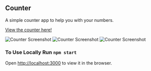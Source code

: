 ## Counter
A simple counter app to help you with your numbers.

[View the counter here!](https://evening-eyrie-14704.herokuapp.com/)


![Counter Screenshot](https://i.imgur.com/DDTKccd.png)
![Counter Screenshot](https://i.imgur.com/DYONsDZ.png)
![Counter Screenshot](https://i.imgur.com/qJkH7Lo.png)

### To Use Locally Run `npm start`

Open [http://localhost:3000](http://localhost:3000) to view it in the browser.
